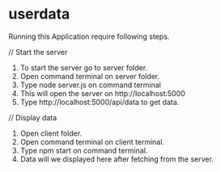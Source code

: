 # userdata
Running this Application require following steps.

   // Start the server
1. To start the server go to server folder.
2. Open command terminal on server folder.
3. Type node server.js on command terminal
4. This will open the server on http://localhost:5000
5. Type http://localhost:5000/api/data to get data.

  // Display data
1. Open client folder.
2. Open command terminal on client terminal.
3. Type npm start on command terminal.
4. Data will we displayed here after fetching from the server.
